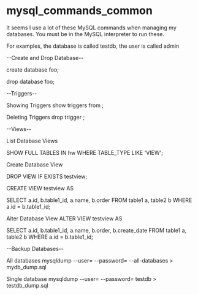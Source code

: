 mysql_commands_common
=====================

It seems I use a lot of these MySQL commands when managing my databases.  You must be in the MySQL interpreter to run these.

For examples, the database is called testdb, the user is called admin

--Create and Drop Database--

create database foo;

drop database foo;

--Triggers--

Showing Triggers
show triggers from <database name>;

Deleting Triggers
drop trigger <trigger name>;


--Views--

List Database Views

SHOW FULL TABLES IN hw WHERE TABLE_TYPE LIKE 'VIEW';

Create Database View

DROP VIEW IF EXISTS testview;

CREATE VIEW testview AS

SELECT a.id, b.table1_id, a.name, b.order
FROM table1 a, table2 b
WHERE a.id = b.table1_id;

Alter Database View
ALTER VIEW testview AS

SELECT a.id, b.table1_id, a.name, b.order, b.create_date
FROM table1 a, table2 b
WHERE a.id = b.table1_id;

--Backup Databases--

All databases
mysqldump --user=<id> --password=<password> --all-databases  > mydb_dump.sql

Single database
mysqldump --user=<id> --password=<password> testdb  > testdb_dump.sql


